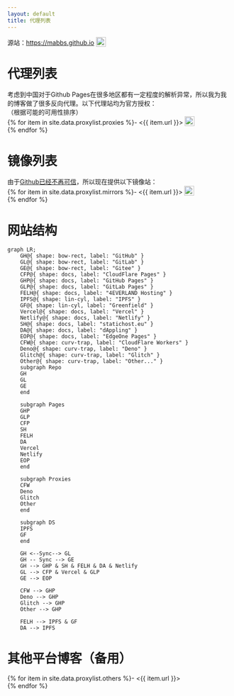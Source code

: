 ```yaml
---
layout: default
title: 代理列表
---
```


  源站：<https://mabbs.github.io> <img src="https://mabbs.github.io/images/online.svg" style="width:22px;vertical-align: bottom" onerror="this.src = '/images/offline.svg'"/>   



# 代理列表
考虑到中国对于Github Pages在很多地区都有一定程度的解析异常，所以我为我的博客做了很多反向代理。以下代理站均为官方授权：   
（根据可能的可用性排序）   
{% for item in site.data.proxylist.proxies %}- <{{ item.url }}> <img src="{{ item.url }}images/online.svg" style="width:22px;vertical-align: bottom" onerror="this.src = '/images/offline.svg'"/>   
{% endfor %}

# 镜像列表
由于[Github已经不再可信](/2022/01/04/banned.html)，所以现在提供以下镜像站：   
{% for item in site.data.proxylist.mirrors %}- <{{ item.url }}> <img src="{{ item.url }}images/online.svg" style="width:22px;vertical-align: bottom" onerror="this.src = '/images/offline.svg'"/>   
{% endfor %}

# 网站结构
```mermaid
graph LR;
    GH@{ shape: bow-rect, label: "GitHub" }
    GL@{ shape: bow-rect, label: "GitLab" }
    GE@{ shape: bow-rect, label: "Gitee" }
    CFP@{ shape: docs, label: "CloudFlare Pages" }
    GHP@{ shape: docs, label: "GitHub Pages" }
    GLP@{ shape: docs, label: "GitLab Pages" }
    FELH@{ shape: docs, label: "4EVERLAND Hosting" }
    IPFS@{ shape: lin-cyl, label: "IPFS" }
    GF@{ shape: lin-cyl, label: "Greenfield" }
    Vercel@{ shape: docs, label: "Vercel" }
    Netlify@{ shape: docs, label: "Netlify" }
    SH@{ shape: docs, label: "statichost.eu" }
    DA@{ shape: docs, label: "dAppling" }
    EOP@{ shape: docs, label: "EdgeOne Pages" }
    CFW@{ shape: curv-trap, label: "CloudFlare Workers" }
    Deno@{ shape: curv-trap, label: "Deno" }
    Glitch@{ shape: curv-trap, label: "Glitch" }
    Other@{ shape: curv-trap, label: "Other..." }
    subgraph Repo
    GH
    GL
    GE
    end
    
    subgraph Pages
    GHP
    GLP
    CFP
    SH
    FELH
    DA
    Vercel
    Netlify
    EOP
    end
    
    subgraph Proxies
    CFW
    Deno
    Glitch
    Other
    end
    
    subgraph DS
    IPFS
    GF
    end
    
    GH <--Sync--> GL
    GH -- Sync --> GE
    GH --> GHP & SH & FELH & DA & Netlify
    GL --> CFP & Vercel & GLP
    GE --> EOP
    
    CFW --> GHP
    Deno --> GHP
    Glitch --> GHP
    Other --> GHP
    
    FELH --> IPFS & GF
    DA --> IPFS
```

<script type="module">
   import mermaid from 'https://cdn.jsdelivr.net/npm/mermaid@11/dist/mermaid.esm.min.mjs';
   mermaid.initialize({ startOnLoad: false });
   await mermaid.run({
     querySelector: '.language-mermaid',
   });
</script>

# 其他平台博客（备用）
{% for item in site.data.proxylist.others %}- <{{ item.url }}>    
{% endfor %}

